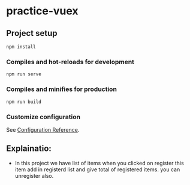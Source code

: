 # practice-vuex

## Project setup
```
npm install
```

### Compiles and hot-reloads for development
```
npm run serve
```

### Compiles and minifies for production
```
npm run build
```

### Customize configuration
See [Configuration Reference](https://cli.vuejs.org/config/).

## Explainatio:
 - In this project we have list of items when you clicked on register this item add in registerd list and give total of registered items. you can unregister also.
